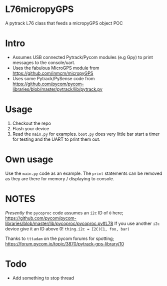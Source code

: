 # L76micropyGPS
A pytrack L76 class that feeds a micropyGPS object POC

Intro
================
* Assumes USB connected Pytrack/Pycom modules (e.g Gpy) to print messages to the console/uart.
* Uses the fabulous MicroGPS module from https://github.com/inmcm/micropyGPS
* Uses some Pytrack/PySense code from 
https://github.com/pycom/pycom-libraries/blob/master/pytrack/lib/pytrack.py

Usage
=================
1. Checkout the repo
2. Flash your device
3. Read the ``main.py`` for examples.  ``boot.py`` does very little bar start a timer for testing and the UART to print them out.

Own usage
=================
Use the ``main.py`` code as an example.  The ``print`` statements can be removed as they are there for memory / displaying to console.

NOTES
=================
*Presently* the ``pycoproc`` code assumes an ``i2c`` ID of ``0`` here; https://github.com/pycom/pycom-libraries/blob/master/lib/pycoproc/pycoproc.py#L78  If you use another ``i2c`` device give it an ID above 0! ``thing.i2c = I2C(C1, foo, bar)``

Thanks to ``tttadam`` on the pycom forums for spotting; https://forum.pycom.io/topic/3870/pytrack-gps-library/10


Todo
=================
* Add something to stop thread
